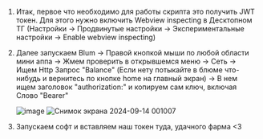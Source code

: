1) Итак, первое что необходимо для работы скрипта это получить JWT токен. Для этого нужно включить Webview inspecting в Десктопном ТГ (Настройки -> Продвинутые настройки -> Экспериментальные настройки -> Enable webview inspecting)
2) Далее запускаем Blum -> Правой кнопкой мыши по любой области мини аппа -> Жмем проверить в открывшемся меню -> Сеть -> Ищем Http Запрос "Balance" (Если нету потыкайте в блюме что-нибудь и вернитесь по кнопке home на главный экран) -> В нем ищем заголовок "authorization:" и копируем сам ключ, включая Слово "Bearer"

   ![image](https://github.com/user-attachments/assets/154bf762-3f01-42d1-992c-fa8be745977e) ![Снимок экрана 2024-09-14 001007](https://github.com/user-attachments/assets/e714a17d-6226-45cb-acad-355e81524828)

3) Запускаем софт и вставляем наш токен туда, удачного фарма <3
